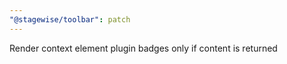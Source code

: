 ```yaml
---
"@stagewise/toolbar": patch
---
```


Render context element plugin badges only if content is returned
